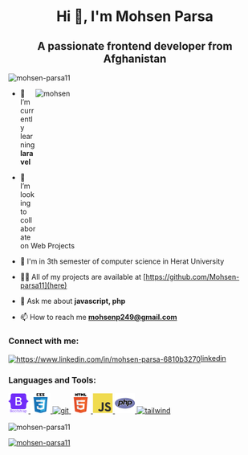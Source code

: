 <h1 align="center">Hi 👋, I'm Mohsen Parsa</h1>
<h2 align="center">A passionate frontend developer from Afghanistan</h2>

<p align="left"> <img src="https://komarev.com/ghpvc/?username=mohsen-parsa11&label=Profile%20views&color=0e75b6&style=flat" alt="mohsen-parsa11" /> </p>
<img align="right" alt="mohsen" width="450px" height="300px" src="https://media3.giphy.com/media/qgQUggAC3Pfv687qPC/200.webp?cid=790b76117oazqb051xcsdt39ixxwngulczjeh8nl3iqgvz7m&ep=v1_gifs_search&rid=200.webp&ct=g">


- 🌱 I’m currently learning **laravel**
- 👯 I’m looking to collaborate on Web Projects
- 💼 I'm in 3th semester of computer science in Herat University

- 👨‍💻 All of my projects are available at [https://github.com/Mohsen-parsa11](here)

- 💬 Ask me about **javascript, php**

- 📫 How to reach me **mohsenp249@gmail.com**

<h3 align="left">Connect with me:</h3>
<p align="left">
<a href="https://linkedin.com/in/https://www.linkedin.com/in/mohsen-parsa-6810b3270" target="blank"><img align="center" src="https://raw.githubusercontent.com/rahuldkjain/github-profile-readme-generator/master/src/images/icons/Social/linked-in-alt.svg" alt="https://www.linkedin.com/in/mohsen-parsa-6810b3270" height="30" width="40" />linkedin</a>
</p>

<h3 align="left">Languages and Tools:</h3>
<p align="left"> <a href="https://getbootstrap.com" target="_blank" rel="noreferrer"> <img src="https://raw.githubusercontent.com/devicons/devicon/master/icons/bootstrap/bootstrap-plain-wordmark.svg" alt="bootstrap" width="40" height="40"/> </a> <a href="https://www.w3schools.com/css/" target="_blank" rel="noreferrer"> <img src="https://raw.githubusercontent.com/devicons/devicon/master/icons/css3/css3-original-wordmark.svg" alt="css3" width="40" height="40"/> </a> <a href="https://git-scm.com/" target="_blank" rel="noreferrer"> <img src="https://www.vectorlogo.zone/logos/git-scm/git-scm-icon.svg" alt="git" width="40" height="40"/> </a> <a href="https://www.w3.org/html/" target="_blank" rel="noreferrer"> <img src="https://raw.githubusercontent.com/devicons/devicon/master/icons/html5/html5-original-wordmark.svg" alt="html5" width="40" height="40"/> </a> <a href="https://developer.mozilla.org/en-US/docs/Web/JavaScript" target="_blank" rel="noreferrer"> <img src="https://raw.githubusercontent.com/devicons/devicon/master/icons/javascript/javascript-original.svg" alt="javascript" width="40" height="40"/> </a> <a href="https://www.php.net" target="_blank" rel="noreferrer"> <img src="https://raw.githubusercontent.com/devicons/devicon/master/icons/php/php-original.svg" alt="php" width="40" height="40"/> </a> <a href="https://tailwindcss.com/" target="_blank" rel="noreferrer"> <img src="https://www.vectorlogo.zone/logos/tailwindcss/tailwindcss-icon.svg" alt="tailwind" width="40" height="40"/> </a> </p>

<p><img align="center" src="https://github-readme-stats.vercel.app/api/top-langs?username=mohsen-parsa11&show_icons=true&locale=en&layout=compact" alt="mohsen-parsa11" /></p>

<p align="left"> <a href="https://github.com/ryo-ma/github-profile-trophy"><img src="https://github-profile-trophy.vercel.app/?username=mohsen-parsa11" alt="mohsen-parsa11" /></a> </p>
